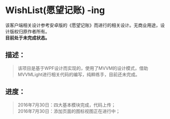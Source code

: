 # WishList(愿望记账) -ing
该客户端相关设计参考安卓版的《愿望记账》而进行的相关设计。无商业用途，设计版权归原作者所有。    
**目前处于未完成状态。**

## 描述：
> 该项目是基于WPF设计而实现的，使用了MVVM的设计模式，借助MVVMLight进行相关代码的编写，纯粹练手，目前还未完成。

## 进度：
> 2016年7月30日：四大基本模块完成，代码上传；   
> 2016年7月30日：添加页面的图标视图正在进行中；

